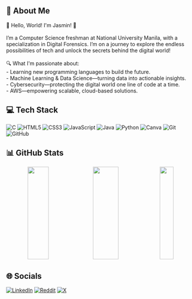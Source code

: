 ## 💫 About Me
🌟 Hello, World! I'm Jasmin! 🌟<br><br> I’m a Computer Science freshman at National University Manila, with a specialization in Digital Forensics. I’m on a journey to explore the endless possibilities of tech and unlock the secrets behind the digital world!<br><br> 🔍 What I'm passionate about:<br>- Learning new programming languages to build the future.<br>- Machine Learning & Data Science—turning data into actionable insights.<br>- Cybersecurity—protecting the digital world one line of code at a time.<br>- AWS—empowering scalable, cloud-based solutions.

## 💻 Tech Stack
![C](https://img.shields.io/badge/c-%2300599C.svg?style=for-the-badge&logo=c&logoColor=white) ![HTML5](https://img.shields.io/badge/html5-%23E34F26.svg?style=for-the-badge&logo=html5&logoColor=white) ![CSS3](https://img.shields.io/badge/css3-%231572B6.svg?style=for-the-badge&logo=css3&logoColor=white) ![JavaScript](https://img.shields.io/badge/javascript-%23323330.svg?style=for-the-badge&logo=javascript&logoColor=%23F7DF1E) ![Java](https://img.shields.io/badge/java-%23ED8B00.svg?style=for-the-badge&logo=openjdk&logoColor=white) ![Python](https://img.shields.io/badge/python-3670A0?style=for-the-badge&logo=python&logoColor=ffdd54) ![Canva](https://img.shields.io/badge/Canva-%2300C4CC.svg?style=for-the-badge&logo=Canva&logoColor=white) ![Git](https://img.shields.io/badge/git-%23F05033.svg?style=for-the-badge&logo=git&logoColor=white) ![GitHub](https://img.shields.io/badge/github-%23121011.svg?style=for-the-badge&logo=github&logoColor=white)

## 📊 GitHub Stats
<div align="center">
  <img src="https://github-readme-stats.vercel.app/api?username=gobbcuh&theme=transparent&hide_border=false&include_all_commits=false&count_private=false" width="33.9%" height="250px" />
  <img src="https://github-readme-streak-stats.herokuapp.com/?user=gobbcuh&theme=transparent&hide_border=false" width="37%" height="250px" />
  <img src="https://github-readme-stats.vercel.app/api/top-langs/?username=gobbcuh&theme=transparent&hide_border=false&include_all_commits=false&count_private=false&layout=compact" width="27.1%" height="250px" />
</div>

## 🌐 Socials
[![LinkedIn](https://img.shields.io/badge/LinkedIn-%230077B5.svg?logo=linkedin&logoColor=white)](https://linkedin.com/in/https://www.linkedin.com/in/jasmin-lorino-314916313/) [![Reddit](https://img.shields.io/badge/Reddit-%23FF4500.svg?logo=Reddit&logoColor=white)](https://reddit.com/user/https://www.reddit.com/user/lilmcamy/) [![X](https://img.shields.io/badge/X-black.svg?logo=X&logoColor=white)](https://x.com/https://x.com/gobbcuh)
